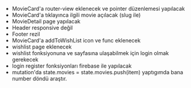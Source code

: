 - MovieCard'a router-view eklenecek ve pointer düzenlemesi yapılacak
- MovieCard'a tıklayınca ilgili movie açılacak (slug ile)
- MovieDetail page yapılacak
- Header responsive değil
- Footer rezil
- MovieCard'a addToWishList icon ve func eklenecek
- wishlist page eklenecek
- wishlist fonksiyonuna ve sayfasına ulaşabilmek için login olmak gerekecek
- login register fonksiyonları firebase ile yapılacak
- mutation'da state.movies = state.movies.push(item) yaptıgımda bana number döndü araştır.
